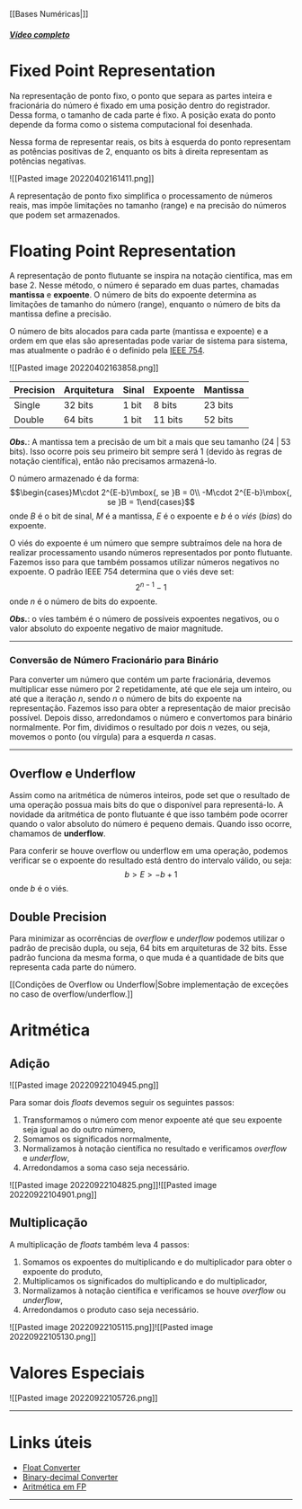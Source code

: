 [[Bases Numéricas|]]
##### [Vídeo completo](https://www.youtube.com/watch?v=RuKkePyo9zk&t=846s)
# Fixed Point Representation
Na representação de ponto fixo, o ponto que separa as partes inteira e fracionária do número é fixado em uma posição dentro do registrador. Dessa forma, o tamanho de cada parte é fixo. A posição exata do ponto depende da forma como o sistema computacional foi desenhada.

Nessa forma de representar reais, os bits à esquerda do ponto representam as potências positivas de 2, enquanto os bits à direita representam as potências negativas.

![[Pasted image 20220402161411.png]]

A representação de ponto fixo simplifica o processamento de números reais, mas impõe limitações no tamanho (range) e na precisão do números que podem set armazenados.

# Floating Point Representation
A representação de ponto flutuante se inspira na notação científica, mas em base 2. Nesse método, o número é separado em duas partes, chamadas **mantissa** e **expoente**. O número de bits do expoente determina as limitações de tamanho do número (range), enquanto o número de bits da mantissa define a precisão.

O número de bits alocados para cada parte (mantissa e expoente) e a ordem em que elas são apresentadas pode variar de sistema para sistema, mas atualmente o padrão é o definido pela [IEEE 754](http://mathcenter.oxford.emory.edu/site/cs170/ieee754/). 

![[Pasted image 20220402163858.png]]

|   Precision  | Arquitetura | Sinal | Expoente | Mantissa |
| --- | ----------- | ----- | -------- | -------- |
|    Single | 32 bits     | 1 bit | 8 bits   | 23 bits  |
|   Double  | 64 bits     | 1 bit | 11 bits  | 52 bits  |

**_Obs._**: A mantissa tem a precisão de um bit a mais que seu tamanho (24 | 53 bits). Isso ocorre pois seu primeiro bit sempre será 1 (devido às regras de notação científica), então não precisamos armazená-lo.

O número armazenado é da forma:
$$\begin{cases}M\cdot 2^{E-b}\mbox{, se }B = 0\\ -M\cdot 2^{E-b}\mbox{, se }B = 1\end{cases}$$
onde $B$ é o bit de sinal, $M$ é a mantissa, $E$ é o expoente e $b$ é o _viés_ (_bias_) do expoente. 

O viés do expoente é um número que sempre subtraímos dele na hora de realizar processamento usando números representados por ponto flutuante. Fazemos isso para que também possamos utilizar números negativos no expoente.
O padrão IEEE 754 determina que o viés deve set:$$2^{n-1}-1$$
onde $n$ é o número de bits do expoente.

**_Obs._**: o víes também é o número de possíveis expoentes negativos, ou o valor absoluto do expoente negativo de maior magnitude.

---
### Conversão de Número Fracionário para Binário
Para converter um número que contém um parte fracionária, devemos multiplicar esse número por $2$ repetidamente, até que ele seja um inteiro, ou até que a iteração $n$, sendo $n$ o número de bits do expoente na representação. Fazemos isso para obter a representação de maior precisão possível. Depois disso, arredondamos o número e convertomos para binário normalmente. Por fim, dividimos o resultado por dois $n$ vezes, ou seja, movemos o ponto (ou vírgula) para a esquerda $n$ casas.

---
## Overflow e Underflow
Assim como na aritmética de números inteiros, pode set que o resultado de uma operação possua mais bits do que o disponível para representá-lo. A novidade da aritmética de ponto flutuante é que isso também pode ocorrer quando o valor absoluto do número é pequeno demais. Quando isso ocorre, chamamos de **underflow**.

Para conferir se houve overflow ou underflow em uma operação, podemos verificar se o expoente do resultado está dentro do intervalo válido, ou seja:
$$b > E > -b+1$$ onde $b$ é o viés.

## Double Precision
Para minimizar as ocorrências de *overflow* e *underflow* podemos utilizar o padrão de precisão dupla, ou seja, 64 bits em arquiteturas de 32 bits. Esse padrão funciona da mesma forma, o que muda é a quantidade de bits que representa cada parte do número.

[[Condições de Overflow ou Underflow|Sobre implementação de exceções no caso de overflow/underflow.]]

# Aritmética
## Adição
![[Pasted image 20220922104945.png]]

Para somar dois *floats* devemos seguir os seguintes passos:
1. Transformamos o número com menor expoente até que seu expoente seja igual ao do outro número,
2. Somamos os significados normalmente,
3. Normalizamos à notação científica no resultado e verificamos *overflow* e *underflow*,
4. Arredondamos a soma caso seja necessário.

![[Pasted image 20220922104825.png]]![[Pasted image 20220922104901.png]]

## Multiplicação
A multiplicação de *floats* também leva 4 passos:
1. Somamos os expoentes do multiplicando e do multiplicador para obter o expoente do produto,
2. Multiplicamos os significados do multiplicando e do multiplicador,
3. Normalizamos à notação científica e verificamos se houve *overflow* ou *underflow*,
4. Arredondamos o produto caso seja necessário.

![[Pasted image 20220922105115.png]]![[Pasted image 20220922105130.png]]

# Valores Especiais
![[Pasted image 20220922105726.png]]

---
# Links úteis
- [Float Converter](https://www.h-schmidt.net/FloatConverter/IEEE754.html)
- [Binary-decimal Converter](https://www.rapidtables.com/convert/number/decimal-to-binary.html)
- [Aritmética em FP](http://weitz.de/ieee/)
---